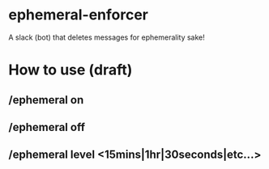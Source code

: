 # ephemeral-enforcer
A slack (bot) that deletes messages for ephemerality sake!

# How to use (draft)

## /ephemeral on

## /ephemeral off

## /ephemeral level <15mins|1hr|30seconds|etc...>
